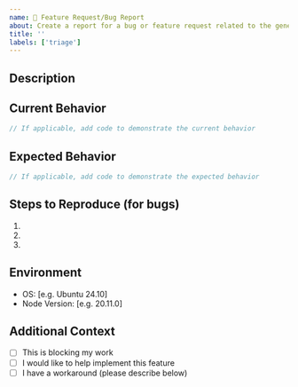 ```yaml
---
name: 🚀 Feature Request/Bug Report
about: Create a report for a bug or feature request related to the generator
title: ''
labels: ['triage']
---
```


## Description
<!-- Describe the issue or feature request in detail -->

## Current Behavior
<!-- For bugs: What is currently happening? -->
<!-- For features: What is missing? -->

```typescript
// If applicable, add code to demonstrate the current behavior
```

## Expected Behavior
<!-- For bugs: What should happen instead? -->
<!-- For features: How should it work? -->

```typescript
// If applicable, add code to demonstrate the expected behavior
```

## Steps to Reproduce (for bugs)
<!-- Provide steps to reproduce the behavior -->
1. 
2. 
3. 

## Environment
<!-- Please complete the following information -->
- OS: [e.g. Ubuntu 24.10]
- Node Version: [e.g. 20.11.0]

## Additional Context
<!-- Add any other context about the problem here -->
- [ ] This is blocking my work
- [ ] I would like to help implement this feature
- [ ] I have a workaround (please describe below)